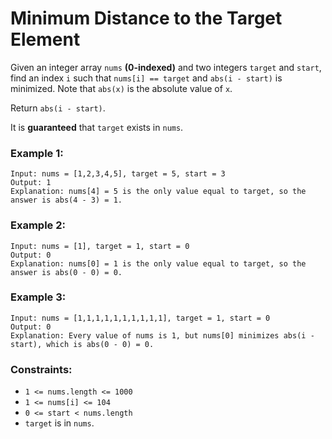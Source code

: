 # Minimum Distance to the Target Element

Given an integer array `nums` **(0-indexed)** and two integers `target` and `start`, find an index `i` such that `nums[i] == target` and `abs(i - start)` is minimized. Note that `abs(x)` is the absolute value of `x`.

Return `abs(i - start)`.

It is **guaranteed** that `target` exists in `nums`.

 

### Example 1:
```
Input: nums = [1,2,3,4,5], target = 5, start = 3
Output: 1
Explanation: nums[4] = 5 is the only value equal to target, so the answer is abs(4 - 3) = 1.
```
### Example 2:
```
Input: nums = [1], target = 1, start = 0
Output: 0
Explanation: nums[0] = 1 is the only value equal to target, so the answer is abs(0 - 0) = 0.
```
### Example 3:
```
Input: nums = [1,1,1,1,1,1,1,1,1,1], target = 1, start = 0
Output: 0
Explanation: Every value of nums is 1, but nums[0] minimizes abs(i - start), which is abs(0 - 0) = 0.
```

### Constraints:

* `1 <= nums.length <= 1000`
* `1 <= nums[i] <= 104`
* `0 <= start < nums.length`
* `target` is in `nums`.